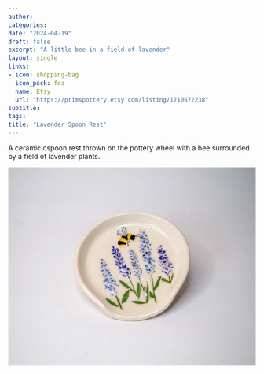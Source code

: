 ```yaml
---
author: 
categories:
date: "2024-04-19"
draft: false
excerpt: "A little bee in a field of lavender"
layout: single
links:
- icon: shopping-bag
  icon_pack: fas
  name: Etsy
  url: "https://primspottery.etsy.com/listing/1710672238"
subtitle: 
tags:
title: "Lavender Spoon Rest"
---
```

A ceramic cspoon rest thrown on the pottery wheel with a bee surrounded by a field of lavender plants.

![Lavender Spoon Rest](featured.webp)
